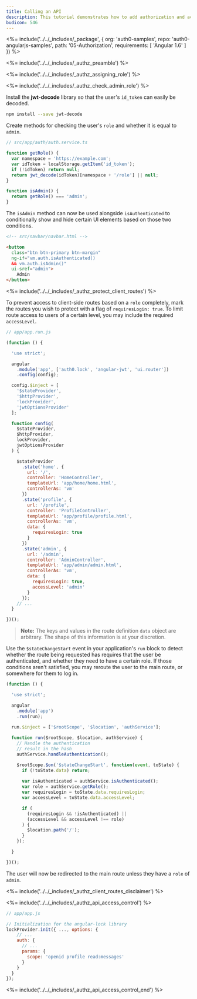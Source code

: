 ```yaml
---
title: Calling an API
description: This tutorial demonstrates how to add authorization and access control to an AngularJS app with Auth0
budicon: 546
---
```


<%= include('../../_includes/_package', {
  org: 'auth0-samples',
  repo: 'auth0-angularjs-samples',
  path: '05-Authorization',
  requirements: [
    'Angular 1.6'
  ]
}) %>

<%= include('../../_includes/_authz_preamble') %>

<%= include('../../_includes/_authz_assigning_role') %>

<%= include('../../_includes/_authz_check_admin_role') %>

Install the **jwt-decode** library so that the user's `id_token` can easily be decoded.

```bash
npm install --save jwt-decode
```

Create methods for checking the user's `role` and whether it is equal to `admin`.

```js
// src/app/auth/auth.service.ts

function getRole() {
  var namespace = 'https://example.com';
  var idToken = localStorage.getItem('id_token');
  if (!idToken) return null;
  return jwt_decode(idToken)[namespace + '/role'] || null;
}

function isAdmin() {
  return getRole() === 'admin';
}
``` 

The `isAdmin` method can now be used alongside `isAuthenticated` to conditionally show and hide certain UI elements based on those two conditions.

```html
<!-- src/navbar/navbar.html -->

<button
  class="btn btn-primary btn-margin"
  ng-if="vm.auth.isAuthenticated()
  && vm.auth.isAdmin()"
  ui-sref="admin">
    Admin
</button>
```

<%= include('../../_includes/_authz_protect_client_routes') %>

To prevent access to client-side routes based on a `role` completely, mark the routes you wish to protect with a flag of `requiresLogin: true`. To limit route access to users of a certain level, you may include the required `accessLevel`.

```js
// app/app.run.js

(function () {

  'use strict';

  angular
    .module('app', ['auth0.lock', 'angular-jwt', 'ui.router'])
    .config(config);

  config.$inject = [
    '$stateProvider',
    '$httpProvider',
    'lockProvider',
    'jwtOptionsProvider'
  ];

  function config(
    $stateProvider,
    $httpProvider,
    lockProvider,
    jwtOptionsProvider
  ) {

    $stateProvider
      .state('home', {
        url: '/',
        controller: 'HomeController',
        templateUrl: 'app/home/home.html',
        controllerAs: 'vm'
      })
      .state('profile', {
        url: '/profile',
        controller: 'ProfileController',
        templateUrl: 'app/profile/profile.html',
        controllerAs: 'vm',
        data: {
          requiresLogin: true
        }
      })
      .state('admin', {
        url: '/admin',
        controller: 'AdminController',
        templateUrl: 'app/admin/admin.html',
        controllerAs: 'vm',
        data: { 
          requiresLogin: true,
          accessLevel: 'admin'
        }
      });
    // ...
  }

})();
```

> **Note:** The keys and values in the route definition `data` object are arbitrary. The shape of this information is at your discretion.

Use the `$stateChangeStart` event in your application's `run` block to detect whether the route being requested has requires that the user be authenticated, and whether they need to have a certain role. If those conditions aren't satisfied, you may reroute the user to the main route, or somewhere for them to log in.

```js
(function () {

  'use strict';

  angular
    .module('app')
    .run(run);

  run.$inject = ['$rootScope', '$location', 'authService'];
    
  function run($rootScope, $location, authService) {
    // Handle the authentication
    // result in the hash
    authService.handleAuthentication();

    $rootScope.$on('$stateChangeStart', function(event, toState) {
      if (!toState.data) return;
      
      var isAuthenticated = authService.isAuthenticated();
      var role = authService.getRole();
      var requiresLogin = toState.data.requiresLogin;
      var accessLevel = toState.data.accessLevel;

      if (
        (requiresLogin && !isAuthenticated) ||
        (accessLevel && accessLevel !== role)
      ) {
        $location.path('/');
      }
    });

  }

})();
```

The user will now be redirected to the main route unless they have a `role` of `admin`.

<%= include('../../_includes/_authz_client_routes_disclaimer') %>

<%= include('../../_includes/_authz_api_access_control') %>

```js
// app/app.js

// Initialization for the angular-lock library
lockProvider.init({ ..., options: {
    // ...
    auth: {
      // ...
      params: {
        scope: 'openid profile read:messages'
      }
    }
  }
});
```

<%= include('../../_includes/_authz_api_access_control_end') %>